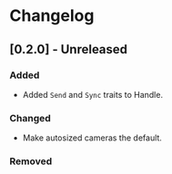 # Changelog

## [0.2.0] - Unreleased

### Added

- Added `Send` and `Sync` traits to Handle.

### Changed

- Make autosized cameras the default.

### Removed
